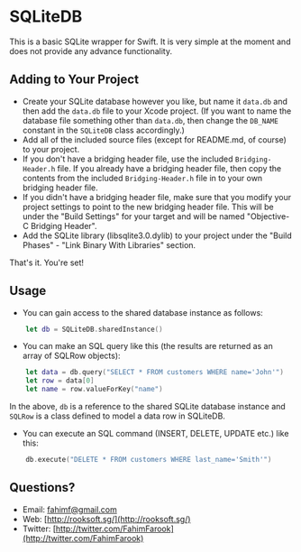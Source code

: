 SQLiteDB
========

This is a basic SQLite wrapper for Swift. It is very simple at the moment and does not provide any advance functionality.

Adding to Your Project
---
* Create your SQLite database however you like, but name it `data.db` and then add the `data.db` file to your Xcode project. (If you want to name the database file something other than `data.db`, then change the `DB_NAME` constant in the `SQLiteDB` class accordingly.)
* Add all of the included source files (except for README.md, of course) to your project.
* If you don't have a bridging header file, use the included `Bridging-Header.h` file. If you already have a bridging header file, then copy the contents from the included `Bridging-Header.h` file in to your own bridging header file.
* If you didn't have a bridging header file, make sure that you modify your project settings to point to the new bridging header file. This will be under the "Build Settings" for your target and will be named "Objective-C Bridging Header".
* Add the SQLite library (libsqlite3.0.dylib) to your project under the "Build Phases" - "Link Binary With Libraries" section.

That's it. You're set!

Usage
---
* You can gain access to the shared database instance as follows:
```swift
	let db = SQLiteDB.sharedInstance()
```

* You can make an SQL query like this (the results are returned as an array of SQLRow objects):
```swift
	let data = db.query("SELECT * FROM customers WHERE name='John'")
	let row = data[0]
	let name = row.valueForKey("name")	
```
In the above, `db` is a reference to the shared SQLite database instance and `SQLRow` is a class defined to model a data row in SQLiteDB.

* You can execute an SQL command (INSERT, DELETE, UPDATE etc.) like this:
```swift
	db.execute("DELETE * FROM customers WHERE last_name='Smith'")
```

Questions?
---
* Email: [fahimf@gmail.com](mailto:fahimf@gmail.com)
* Web: [http://rooksoft.sg/](http://rooksoft.sg/)
* Twitter: [http://twitter.com/FahimFarook](http://twitter.com/FahimFarook)



